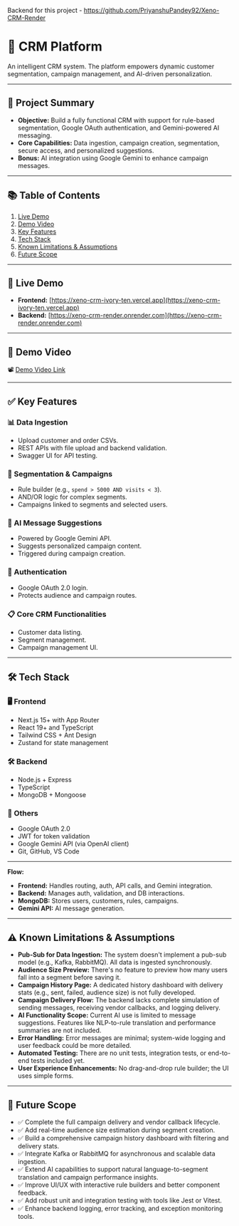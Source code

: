 Backend for this project - https://github.com/PriyanshuPandey92/Xeno-CRM-Render
# 🚀 CRM Platform

An intelligent CRM system. The platform empowers dynamic customer segmentation, campaign management, and AI-driven personalization.

---

## 📌 Project Summary

- **Objective:** Build a fully functional CRM with support for rule-based segmentation, Google OAuth authentication, and Gemini-powered AI messaging.
- **Core Capabilities:** Data ingestion, campaign creation, segmentation, secure access, and personalized suggestions.
- **Bonus:** AI integration using Google Gemini to enhance campaign messages.

---

## 📚 Table of Contents

1. [Live Demo](#live-demo)  
2. [Demo Video](#demo-video)  
3. [Key Features](#key-features)  
4. [Tech Stack](#tech-stack)  
5. [Known Limitations & Assumptions](#known-limitations--assumptions)  
6. [Future Scope](#future-scope)

---

## 🔗 Live Demo

- **Frontend:** [https://xeno-crm-ivory-ten.vercel.app](https://xeno-crm-ivory-ten.vercel.app)  
- **Backend:** [https://xeno-crm-render.onrender.com](https://xeno-crm-render.onrender.com)

---

## 🎥 Demo Video

📽️ [Demo Video Link](https://drive.google.com/file/d/1w-WiTPa2gKfR15nORWmXhPBbJHn8ggZ1/view)

---

## ✅ Key Features

### 📊 Data Ingestion

- Upload customer and order CSVs.
- REST APIs with file upload and backend validation.
- Swagger UI for API testing.

### 🎯 Segmentation & Campaigns

- Rule builder (e.g., `spend > 5000 AND visits < 3`).
- AND/OR logic for complex segments.
- Campaigns linked to segments and selected users.

### 🧠 AI Message Suggestions

- Powered by Google Gemini API.
- Suggests personalized campaign content.
- Triggered during campaign creation.

### 🔐 Authentication

- Google OAuth 2.0 login.
- Protects audience and campaign routes.

### 📋 Core CRM Functionalities

- Customer data listing.
- Segment management.
- Campaign management UI.

---

## 🛠️ Tech Stack

### 🖥️ Frontend

- Next.js 15+ with App Router  
- React 19+ and TypeScript  
- Tailwind CSS + Ant Design  
- Zustand for state management  

### 🛠️ Backend

- Node.js + Express  
- TypeScript  
- MongoDB + Mongoose  

### 🧩 Others

- Google OAuth 2.0  
- JWT for token validation  
- Google Gemini API (via OpenAI client)    
- Git, GitHub, VS Code  

---

**Flow:**

- **Frontend:** Handles routing, auth, API calls, and Gemini integration.
- **Backend:** Manages auth, validation, and DB interactions.
- **MongoDB:** Stores users, customers, rules, campaigns.
- **Gemini API:** AI message generation.

---

## ⚠️ Known Limitations & Assumptions

- **Pub-Sub for Data Ingestion:** The system doesn't implement a pub-sub model (e.g., Kafka, RabbitMQ). All data is ingested synchronously.
- **Audience Size Preview:** There's no feature to preview how many users fall into a segment before saving it.
- **Campaign History Page:** A dedicated history dashboard with delivery stats (e.g., sent, failed, audience size) is not fully developed.
- **Campaign Delivery Flow:** The backend lacks complete simulation of sending messages, receiving vendor callbacks, and logging delivery.
- **AI Functionality Scope:** Current AI use is limited to message suggestions. Features like NLP-to-rule translation and performance summaries are not included.
- **Error Handling:** Error messages are minimal; system-wide logging and user feedback could be more detailed.
- **Automated Testing:** There are no unit tests, integration tests, or end-to-end tests included yet.
- **User Experience Enhancements:** No drag-and-drop rule builder; the UI uses simple forms.

---

## 🔮 Future Scope

- ✅ Complete the full campaign delivery and vendor callback lifecycle.
- ✅ Add real-time audience size estimation during segment creation.
- ✅ Build a comprehensive campaign history dashboard with filtering and delivery stats.
- ✅ Integrate Kafka or RabbitMQ for asynchronous and scalable data ingestion.
- ✅ Extend AI capabilities to support natural language-to-segment translation and campaign performance insights.
- ✅ Improve UI/UX with interactive rule builders and better component feedback.
- ✅ Add robust unit and integration testing with tools like Jest or Vitest.
- ✅ Enhance backend logging, error tracking, and exception monitoring tools.


